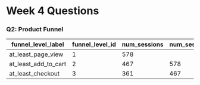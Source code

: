 # Week 4 Questions

### Q2: Product Funnel
|funnel_level_label  |funnel_level_id|num_sessions|num_sessions_level_above|level_conversion|dropoff_rate|
|--------------------|---------------|------------|------------------------|----------------|------------|
|at_least_page_view  |1              |578         |                        |                |            |
|at_least_add_to_cart|2              |467         |578                     |0.81            |0.19        |
|at_least_checkout   |3              |361         |467                     |0.77            |0.04        |
